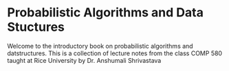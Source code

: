 Probabilistic Algorithms and Data Stuctures
============================
Welcome to the introductory book on probabilistic algorithms and datstructures. 
This is a collection of lecture notes from the class COMP 580 taught at Rice University 
by Dr. Anshumali Shrivastava

